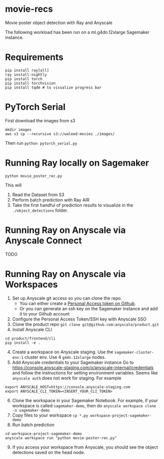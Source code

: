 # movie-recs
Movie poster object detection with Ray and Anyscale

The following workload has been run on a ml.g4dn.12xlarge Sagemaker instance.

# Requirements
```
pip install ray[all]
ray install-nightly
pip install torch
pip install torchvision
pip install tqdm # to visualize progress bar
```

# PyTorch Serial
First download the images from s3
```
mkdir images
aws s3 cp --recursive s3://waleed-movies ./images/
```

Then run `python pytorch_serial.py`

# Running Ray locally on Sagemaker
`python movie_poster_rec.py`

This will
1. Read the Dataset from S3
2. Perform batch prediction with Ray AIR
3. Take the first handful of prediction results to visualize in the `./object_detections` folder.

# Running Ray on Anyscale via Anyscale Connect
TODO

# Running Ray on Anyscale via Workspaces
1. Set up Anyscale git access so you can clone the repo. 
	- You can either create a [Personal Access token on Github](https://docs.github.com/en/authentication/keeping-your-account-and-data-secure/creating-a-personal-access-token). 
	- Or you can generate an ssh key on the Sagemaker instance and add it to your Github account 
2. Configure the Personal Access Token/SSH key with Anyscale SSO
3. Clone the product repo `git clone git@github.com:anyscale/product.git`
4. Install Anyscale CLI
```
cd product/frontend/cli
pip install -e .
```
4. Create a workspace on Anyscale staging. Use the `sagemaker-cluster-env:1` cluster env. Use 4 `g4dn.12xlarge` nodes.
5. Add Anyscale credentials to your Sagemaker instance
Go to https://console.anyscale-staging.com/o/anyscale-internal/credentials and follow the instructions for setting environment variables. Seems like `anyscale auth` does not work for staging.
For example
```
export ANYSCALE_HOST=https://console.anyscale-staging.com
export ANYSCALE_CLI_TOKEN=<INSERT_YOUR_CLI_TOKEN>
```
6. Clone the workspace in your Sagemaker Notebook. For example, if your workspace is called `sagemaker-demo`, then do `anyscale workspace clone -n sagemaker-demo`
7. Copy files to your workspace `cp *.py workspace-project-sagemaker-demo`
8. Run batch prediction
```
cd workspace-project-sagemaker-demo
anyscale workspace run "python movie-poster-rec.py"
```
9. If you access your workspace from Anyscale, you should see the object detections saved on the head node.
